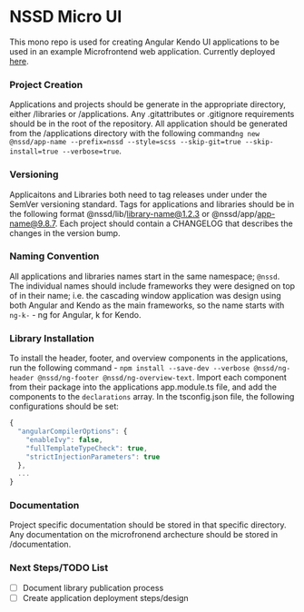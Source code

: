 # NSSD Micro UI #
This mono repo is used for creating Angular Kendo UI applications to be used in an example Microfrontend web application. Currently deployed [here](https://www.nssd-micro-ui.com).

### Project Creation ###
Applications and projects should be generate in the appropriate directory, either /libraries or /applications. Any .gitattributes or .gitignore requirements should be in the root of the repository. All application should be generated from the /applications directory with the following command```ng new @nssd/app-name --prefix=nssd --style=scss --skip-git=true --skip-install=true --verbose=true```.

### Versioning ###
Applicaitons and Libraries both need to tag releases under under the SemVer versioning standard. Tags for applications and libraries should be in the following format @nssd/lib/library-name@1.2.3 or @nssd/app/app-name@9.8.7. Each project should contain a CHANGELOG that describes the changes in the version bump.

### Naming Convention ##
All applications and libraries names start in the same namespace; ```@nssd```. The individual names should include frameworks they were designed on top of in their name; i.e. the cascading window application was design using both Angular and Kendo as the main frameworks, so the name starts with ```ng-k-``` - ng for Angular, k for Kendo.

### Library Installation ###
To install the header, footer, and overview components in the applications, run the following command - ```npm install --save-dev --verbose @nssd/ng-header @nssd/ng-footer @nssd/ng-overview-text```. Import each component from their package into the applications app.module.ts file, and add the components to the ```declarations``` array. In the tsconfig.json file, the following configurations should be set:
```js
{
  "angularCompilerOptions": {
    "enableIvy": false,
    "fullTemplateTypeCheck": true,
    "strictInjectionParameters": true
  },
  ...
}
```

### Documentation ###
Project specific documentation should be stored in that specific directory. Any documentation on the microfronend archecture should be stored in /documentation.

### Next Steps/TODO List ###
- [ ] Document library publication process 
- [ ] Create application deployment steps/design
